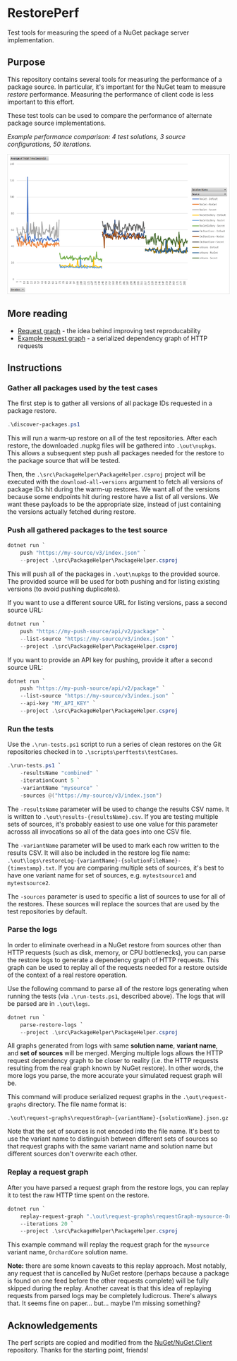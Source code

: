 # RestorePerf

Test tools for measuring the speed of a NuGet package server implementation.

## Purpose

This repository contains several tools for measuring the performance of a package source. In particular, it's important
for the NuGet team to measure *restore* performance. Measuring the performance of client code is less important to this
effort.

These test tools can be used to compare the performance of alternate package source implementations.

*Example performance comparison: 4 test solutions, 3 source configurations, 50 iterations.*

![Example performance comparison](docs/img/2020-05-18-example.png)

## More reading

- [Request graph](docs/request-graph.md) - the idea behind improving test reproducability
- [Example request graph](docs/ExampleProj-out/request-graphs/20-logs.json) - a serialized dependency graph of HTTP requests

## Instructions

### Gather all packages used by the test cases

The first step is to gather all versions of all package IDs requested in a package restore.

```powershell
.\discover-packages.ps1
```

This will run a warm-up restore on all of the test repositories. After each restore, the downloaded .nupkg files will
be gathered into `.\out\nupkgs`. This allows a subsequent step push all packages needed for the restore to the package
source that will be tested.

Then, the `.\src\PackageHelper\PackageHelper.csproj` project will be executed with the `download-all-versions` argument
to fetch all versions of package IDs hit during the warm-up restores. We want all of the versions because some endpoints
hit during restore have a list of all versions. We want these payloads to be the appropriate size, instead of just
containing the versions actually fetched during restore.

### Push all gathered packages to the test source

```powershell
dotnet run `
    push "https://my-source/v3/index.json" `
    --project .\src\PackageHelper\PackageHelper.csproj
```

This will push all of the packages in `.\out\nupkgs` to the provided source. The provided source will be used for both
pushing and for listing existing versions (to avoid pushing duplicates).

If you want to use a different source URL for listing versions, pass a second source URL:

```powershell
dotnet run `
    push "https://my-push-source/api/v2/package" `
    --list-source "https://my-source/v3/index.json" `
    --project .\src\PackageHelper\PackageHelper.csproj
```

If you want to provide an API key for pushing, provide it after a second source URL:

```powershell
dotnet run `
    push "https://my-push-source/api/v2/package" `
    --list-source "https://my-source/v3/index.json" `
    --api-key "MY_API_KEY" `
    --project .\src\PackageHelper\PackageHelper.csproj
```

### Run the tests

Use the `.\run-tests.ps1` script to run a series of clean restores on the Git repositories checked in to
`.\scripts\perftests\testCases`.

```powershell
.\run-tests.ps1 `
    -resultsName "combined" `
    -iterationCount 5 `
    -variantName "mysource" `
    -sources @("https://my-source/v3/index.json")
```

The `-resultsName` parameter will be used to change the results CSV name. It is written to
`.\out\results-{resultsName}.csv`. If you are testing multiple sets of sources, it's probably easiest to use one 
value for this parameter acrosss all invocations so all of the data goes into one CSV file.

The `-variantName` parameter will be used to mark each row written to the results CSV. It will also be included in the
restore log file name: `.\out\logs\restoreLog-{variantName}-{solutionFileName}-{timestamp}.txt`. If you are comparing
multiple sets of sources, it's best to have one variant name for set of sources, e.g. `mytestsource1` and
`mytestsource2`.

The `-sources` parameter is used to specific a list of sources to use for all of the restores. These sources will
replace the sources that are used by the test repositories by default.

### Parse the logs

In order to eliminate overhead in a NuGet restore from sources other than HTTP requests (such as disk, memory, or CPU
bottlenecks), you can parse the restore logs to generate a dependency graph of HTTP requests. This graph can be used
to replay all of the requests needed for a restore outside of the context of a real restore operation.

Use the following command to parse all of the restore logs generating when running the tests (via `.\run-tests.ps1`,
described above). The logs that will be parsed are in `.\out\logs`.

```powershell
dotnet run `
    parse-restore-logs `
    --project .\src\PackageHelper\PackageHelper.csproj
```

All graphs generated from logs with same  **solution name**, **variant name**, and **set of sources** will be merged.
Merging multiple logs allows the HTTP request dependency graph to be closer to reality (i.e. the HTTP requests resulting
from the real graph known by NuGet restore). In other words, the more logs you parse, the more accurate your simulated
request graph will be.

This command will produce serialized request graphs in the `.\out\request-graphs` directory. The file name format is:

```
.\out\request-graphs\requestGraph-{variantName}-{solutionName}.json.gz
```

Note that the set of sources is not encoded into the file name. It's best to use the variant name to distinguish between
different sets of sources so that request graphs with the same variant name and solution name but different sources
don't overwrite each other.

### Replay a request graph

After you have parsed a request graph from the restore logs, you can replay it to test the raw HTTP time spent on the
restore.

```powershell
dotnet run `
    replay-request-graph ".\out\request-graphs\requestGraph-mysource-OrchardCore.json.gz" `
    --iterations 20 `
    --project .\src\PackageHelper\PackageHelper.csproj
```

This example command will replay the request graph for the `mysource` variant name, `OrchardCore` solution name.

**Note:** there are some known caveats to this replay approach. Most notably, any request that is cancelled by NuGet
restore (perhaps because a package is found on one feed before the other requests complete) will be fully skipped
during the replay. Another caveat is that this idea of replaying requests from parsed logs may be completely ludicrous.
There's always that. It seems fine on paper... but... maybe I'm missing something?

## Acknowledgements 

The perf scripts are copied and modified from the
[NuGet/NuGet.Client](https://github.com/NuGet/NuGet.Client/tree/dev/scripts/perftests) repository. Thanks for the
starting point, friends!
